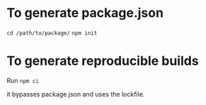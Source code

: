 # To generate package.json

`cd /path/to/package/`
`npm init`

# To generate reproducible builds

Run
`npm ci`

it bypasses package.json and uses the lockfile.